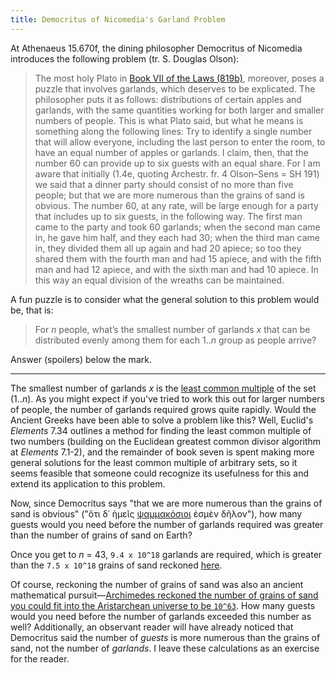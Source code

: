 ```yaml
---
title: Democritus of Nicomedia's Garland Problem
---
```


At Athenaeus 15.670f, the dining philosopher Democritus of Nicomedia introduces the following problem (tr. S. Douglas Olson):

> The most holy Plato in [Book VII of the Laws (819b)](http://www.perseus.tufts.edu/hopper/text?doc=Perseus%3Atext%3A1999.01.0166%3Abook%3D7%3Asection%3D819b), moreover, poses a puzzle that involves garlands, which deserves to be explicated. The philosopher puts it as follows: distributions of certain apples and garlands, with the same quantities working for both larger and smaller numbers of people. This is what Plato said, but what he means is something along the following lines: Try to identify a single number that will allow everyone, including the last person to enter the room, to have an equal number of apples or garlands. I claim, then, that the number 60 can provide up to six guests with an equal share. For I am aware that initially (1.4e, quoting Archestr. fr. 4 Olson–Sens = SH 191) we said that a dinner party should consist of no more than five people; but that we are more numerous than the grains of sand is obvious. The number 60, at any rate, will be large enough for a party that includes up to six guests, in the following way. The first man came to the party and took 60 garlands; when the second man came in, he gave him half, and they each had 30; when the third man came in, they divided them all up again and had 20 apiece; so too they shared them with the fourth man and had 15 apiece, and with the fifth man and had 12 apiece, and with the sixth man and had 10 apiece. In this way an equal division of the wreaths can be maintained.

A fun puzzle is to consider what the general solution to this problem would be, that is:

> For *n* people, what’s the smallest number of garlands *x* that can be distributed evenly among them for each 1..*n* group as people arrive?

Answer (spoilers) below the mark.

---

The smallest number of garlands *x* is the [least common multiple](https://en.wikipedia.org/wiki/Least_common_multiple) of the set (1..*n*). As you might expect if you've tried to work this out for larger numbers of people, the number of garlands required grows quite rapidly. Would the Ancient Greeks have been able to solve a problem like this? Well, Euclid's *Elements* 7.34 outlines a method for finding the least common multiple of two numbers (building on the Euclidean greatest common divisor algorithm at *Elements* 7.1-2), and the remainder of book seven is spent making more general solutions for the least common multiple of arbitrary sets, so it seems feasible that someone could recognize its usefulness for this and extend its application to this problem.

Now, since Democritus says "that we are more numerous than the grains of sand is obvious" ("ὅτι δ᾿ ἡμεῖς [ψαμμακόσιοι](https://logeion.uchicago.edu/%CF%88%CE%B1%CE%BC%CE%BC%CE%B1%CE%BA%CF%8C%CF%83%CE%B9%CE%BF%CE%B9) ἐσμὲν δῆλον"), how many guests would you need before the number of garlands required was greater than the number of grains of sand on Earth?

Once you get to *n* = 43, `9.4 x 10^18` garlands are required, which is greater than the `7.5 x 10^18` grains of sand reckoned [here](https://www.npr.org/sections/krulwich/2012/09/17/161096233/which-is-greater-the-number-of-sand-grains-on-earth-or-stars-in-the-sky).

Of course, reckoning the number of grains of sand was also an ancient mathematical pursuit—[Archimedes reckoned the number of grains of sand you could fit into the Aristarchean universe to be `10^63`](https://en.wikipedia.org/wiki/The_Sand_Reckoner). How many guests would you need before the number of garlands exceeded this number as well? Additionally, an observant reader will have already noticed that Democritus said the number of *guests* is more numerous than the grains of sand, not the number of *garlands*. I leave these calculations as an exercise for the reader.
